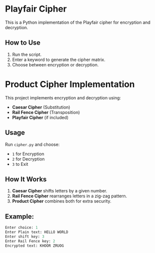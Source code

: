 # Playfair Cipher

This is a Python implementation of the Playfair cipher for encryption and decryption.

## How to Use
1. Run the script.
2. Enter a keyword to generate the cipher matrix.
3. Choose between encryption or decryption.

# Product Cipher Implementation

This project implements encryption and decryption using:
- **Caesar Cipher** (Substitution)
- **Rail Fence Cipher** (Transposition)
- **Playfair Cipher** (if included)

## Usage
Run `cipher.py` and choose:
- `1` for Encryption
- `2` for Decryption
- `3` to Exit

## How It Works
1. **Caesar Cipher** shifts letters by a given number.
2. **Rail Fence Cipher** rearranges letters in a zig-zag pattern.
3. **Product Cipher** combines both for extra security.

## Example:
```python
Enter choice: 1
Enter Plain text: HELLO WORLD
Enter shift key: 3
Enter Rail Fence key: 2
Encrypted text: KHOOR ZRUOG
